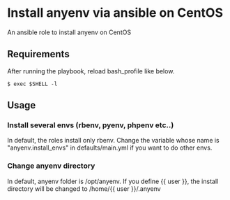 Install anyenv via ansible on CentOS
===

An ansible role to install anyenv on CentOS

## Requirements

After running the playbook, reload bash_profile like below.

```
$ exec $SHELL -l
```

## Usage

### Install several envs (rbenv, pyenv, phpenv etc..)

In default, the roles install only rbenv.
Change the variable whose name is "anyenv.install_envs" in defaults/main.yml if you want to do other envs.

### Change anyenv directory

In default, anyenv folder is /opt/anyenv.
If you define {{ user }}, the install directory will be changed to /home/{{ user }}/.anyenv
